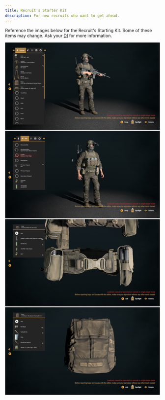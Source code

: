```yaml
---
title: Recruit's Starter Kit
description: For new recruits who want to get ahead.
---
```


Reference the images below for the Recruit's Starting Kit. Some of these items may change. Ask your [DI](/reference/terms#DI) for more information.

![image-1](/public/starter-kit/starter-kit-1.png)
![image-2](/public/starter-kit/starter-kit-2.png)
![image-3](/public/starter-kit/starter-kit-3.png)
![image-4](/public/starter-kit/starter-kit-4.png)